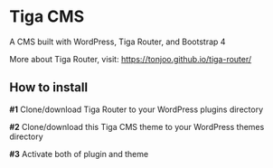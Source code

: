 # Tiga CMS

A CMS built with WordPress, Tiga Router, and Bootstrap 4

More about Tiga Router, visit: https://tonjoo.github.io/tiga-router/

## How to install

**#1** Clone/download Tiga Router to your WordPress plugins directory

**#2** Clone/download this Tiga CMS theme to your WordPress themes directory

**#3** Activate both of plugin and theme